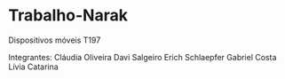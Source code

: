 # Trabalho-Narak
Dispositivos móveis T197

Integrantes:
Cláudia Oliveira
Davi Salgeiro
Erich Schlaepfer
Gabriel Costa
Lívia Catarina

